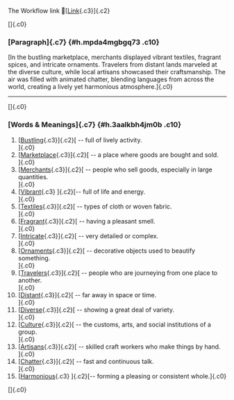 The Workflow link
👏[[Link](https://www.google.com/url?q=http://www.google.com&sa=D&source=editors&ust=1761286886578733&usg=AOvVaw3dzIba0HABuFvtD2Gpp5x9){.c3}]{.c2}

[]{.c0}

### [Paragraph]{.c7} {#h.mpda4mgbgq73 .c10}

[In the bustling marketplace, merchants displayed vibrant textiles,
fragrant spices, and intricate ornaments. Travelers from distant lands
marveled at the diverse culture, while local artisans showcased their
craftsmanship. The air was filled with animated chatter, blending
languages from across the world, creating a lively yet harmonious
atmosphere.]{.c0}

------------------------------------------------------------------------

[]{.c0}

### [Words & Meanings]{.c7} {#h.3aalkbh4jm0b .c10}

1.  [[Bustling](https://www.google.com/url?q=http://www.google.com&sa=D&source=editors&ust=1761286886579767&usg=AOvVaw2jyaozVAP3L484796PEJCB){.c3}]{.c2}[ --
    full of lively activity.\
    ]{.c0}
2.  [[Marketplace](https://www.google.com/url?q=http://www.google.com&sa=D&source=editors&ust=1761286886579981&usg=AOvVaw04nDe-wPzb1d9CrD8PqtgZ){.c3}]{.c2}[ --
    a place where goods are bought and sold.\
    ]{.c0}
3.  [[Merchants](https://www.google.com/url?q=http://www.google.com&sa=D&source=editors&ust=1761286886580181&usg=AOvVaw1KOJW-q8Js6fPVsPtYqVmM){.c3}]{.c2}[ --
    people who sell goods, especially in large quantities.\
    ]{.c0}
4.  [[Vibrant](https://www.google.com/url?q=http://www.google.com&sa=D&source=editors&ust=1761286886580385&usg=AOvVaw3jxI_lm5uyKKm1RgjL93su){.c3}
    ]{.c2}[-- full of life and energy.\
    ]{.c0}
5.  [[Textiles](https://www.google.com/url?q=http://www.google.com&sa=D&source=editors&ust=1761286886580541&usg=AOvVaw0-Jh3BRPIoFdOt20mFGxjg){.c3}]{.c2}[ --
    types of cloth or woven fabric.\
    ]{.c0}
6.  [[Fragrant](https://www.google.com/url?q=http://www.google.com&sa=D&source=editors&ust=1761286886580721&usg=AOvVaw0Y2Vm01EBW_wZ3H4x75TPw){.c3}]{.c2}[ --
    having a pleasant smell.\
    ]{.c0}
7.  [[Intricate](https://www.google.com/url?q=http://www.google.com&sa=D&source=editors&ust=1761286886580892&usg=AOvVaw0Gn7LSX0M7p0gWTRc7laN-){.c3}]{.c2}[ --
    very detailed or complex.\
    ]{.c0}
8.  [[Ornaments](https://www.google.com/url?q=http://www.google.com&sa=D&source=editors&ust=1761286886581059&usg=AOvVaw2QQnJEn1bM2ZCudNpBlgbp){.c3}]{.c2}[ --
    decorative objects used to beautify something.\
    ]{.c0}
9.  [[Travelers](https://www.google.com/url?q=http://www.google.com&sa=D&source=editors&ust=1761286886581254&usg=AOvVaw2hglxdLpFpERTfbkF-rYmy){.c3}]{.c2}[ --
    people who are journeying from one place to another.\
    ]{.c0}
10. [[Distant](https://www.google.com/url?q=http://www.google.com&sa=D&source=editors&ust=1761286886581492&usg=AOvVaw3b6uVDnAgkh15lL1Shn03j){.c3}]{.c2}[ --
    far away in space or time.\
    ]{.c0}
11. [[Diverse](https://www.google.com/url?q=http://www.google.com&sa=D&source=editors&ust=1761286886581684&usg=AOvVaw0zoOCsm5AMtO3QVxP7LqCX){.c3}]{.c2}[ --
    showing a great deal of variety.\
    ]{.c0}
12. [[Culture](https://www.google.com/url?q=http://www.google.com&sa=D&source=editors&ust=1761286886581864&usg=AOvVaw0Xpz2E8T1EwjLAW1cwGljg){.c3}]{.c2}[ --
    the customs, arts, and social institutions of a group.\
    ]{.c0}
13. [[Artisans](https://www.google.com/url?q=http://www.google.com&sa=D&source=editors&ust=1761286886582103&usg=AOvVaw21jO9X6Erk7hpA9IeHN87W){.c3}]{.c2}[ --
    skilled craft workers who make things by hand.\
    ]{.c0}
14. [[Chatter](https://www.google.com/url?q=http://www.google.com&sa=D&source=editors&ust=1761286886582323&usg=AOvVaw32uk_8iF3DCDIpiBQdrANa){.c3}]{.c2}[ --
    fast and continuous talk.\
    ]{.c0}
15. [[Harmonious](https://www.google.com/url?q=http://www.google.com&sa=D&source=editors&ust=1761286886582502&usg=AOvVaw14FEIu_S05hh8GoPQHGwWh){.c3}
    ]{.c2}[-- forming a pleasing or consistent whole.]{.c0}

[]{.c0}
